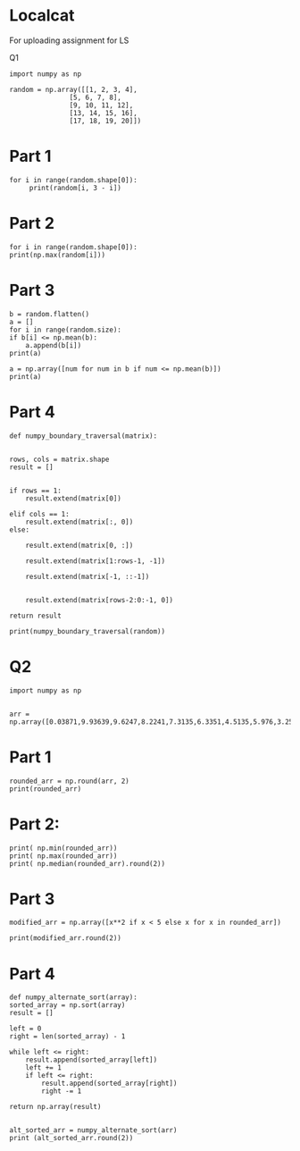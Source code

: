# Localcat
For uploading assignment for LS

Q1

    import numpy as np

    random = np.array([[1, 2, 3, 4],
                   [5, 6, 7, 8],
                   [9, 10, 11, 12],
                   [13, 14, 15, 16],
                   [17, 18, 19, 20]])
# Part 1
    for i in range(random.shape[0]):
         print(random[i, 3 - i])

# Part 2
    for i in range(random.shape[0]):
    print(np.max(random[i]))

# Part 3
    b = random.flatten()
    a = []
    for i in range(random.size):
    if b[i] <= np.mean(b):
        a.append(b[i])
    print(a)

    a = np.array([num for num in b if num <= np.mean(b)])
    print(a)

# Part 4

     

    def numpy_boundary_traversal(matrix):
  

    rows, cols = matrix.shape
    result = []

   
    if rows == 1:
        result.extend(matrix[0])
    
    elif cols == 1:
        result.extend(matrix[:, 0])
    else:
       
        result.extend(matrix[0, :])

        result.extend(matrix[1:rows-1, -1])

        result.extend(matrix[-1, ::-1])

  
        result.extend(matrix[rows-2:0:-1, 0])

    return result
    
    print(numpy_boundary_traversal(random))


# Q2
    import numpy as np


    arr = np.array([0.03871,9.93639,9.6247,8.2241,7.3135,6.3351,4.5135,5.976,3.25671,2.3672,1.777,2.4232,5.62442,7.82453,9.624231,3.5323,4.92314,6.4890,2.95678,8.87697])

# Part 1
    rounded_arr = np.round(arr, 2)
    print(rounded_arr)

# Part 2: 

    print( np.min(rounded_arr))
    print( np.max(rounded_arr))
    print( np.median(rounded_arr).round(2))

# Part 3
    modified_arr = np.array([x**2 if x < 5 else x for x in rounded_arr])

    print(modified_arr.round(2))

# Part 4
    def numpy_alternate_sort(array):
    sorted_array = np.sort(array)
    result = []

    left = 0
    right = len(sorted_array) - 1

    while left <= right:
        result.append(sorted_array[left])
        left += 1
        if left <= right:
            result.append(sorted_array[right])
            right -= 1

    return np.array(result)


    alt_sorted_arr = numpy_alternate_sort(arr)
    print (alt_sorted_arr.round(2))
   
